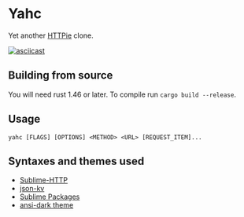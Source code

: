 # Yahc
Yet another [HTTPie](https://httpie.io/) clone.

[![asciicast](https://asciinema.org/a/377579.svg)](https://asciinema.org/a/377579)

## Building from source
You will need rust 1.46 or later. To compile run `cargo build --release`.

## Usage
```
yahc [FLAGS] [OPTIONS] <METHOD> <URL> [REQUEST_ITEM]...
```

## Syntaxes and themes used
- [Sublime-HTTP](https://github.com/samsalisbury/Sublime-HTTP)
- [json-kv](https://github.com/aurule/json-kv)
- [Sublime Packages](https://github.com/sublimehq/Packages/tree/fa6b8629c95041bf262d4c1dab95c456a0530122)
- [ansi-dark theme](https://github.com/sharkdp/bat/blob/master/assets/themes/ansi-dark.tmTheme)
